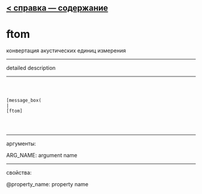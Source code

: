 [< справка — содержание](ceammc_lib.html)
---

# ftom


конвертация акустических единиц измерения

---

detailed description
<br>


---


```



[message_box(                                 
|
[ftom]


            
```

---
аргументы:

ARG_NAME: argument name<br>

---
свойства:

@property_name: property name<br>

